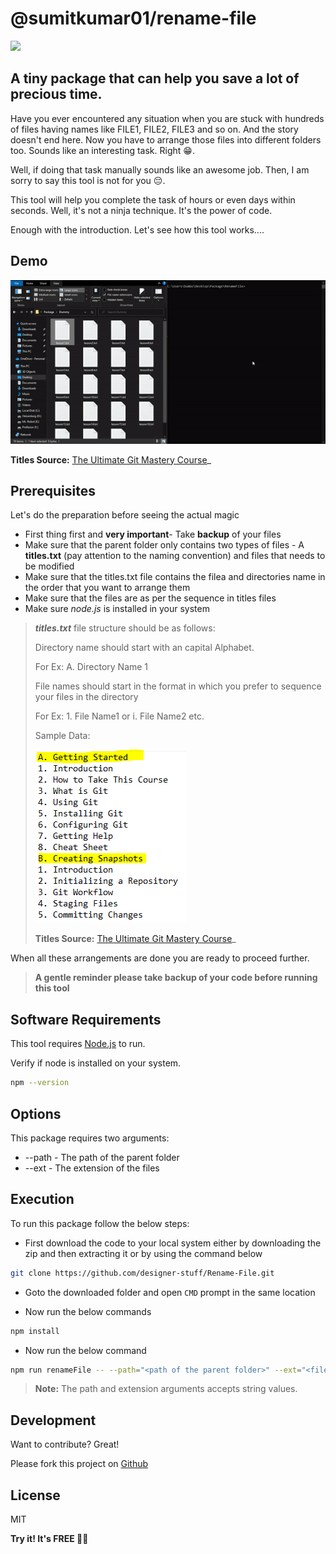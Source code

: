 # @sumitkumar01/rename-file

![](https://img.shields.io/badge/RenameFile-v1.0.0-blue)

## A tiny package that can help you save a lot of precious time.

Have you ever encountered any situation when you are stuck with hundreds of files having names like FILE1, FILE2, FILE3 and so on. And the story doesn't end here. Now you have to arrange those files into different folders too. Sounds like an interesting task. Right 😁.

Well, if doing that task manually sounds like an awesome job. Then, I am sorry to say this tool is not for you 😔.

This tool will help you complete the task of hours or even days within seconds. Well, it's not a ninja technique. It's the power of code.

Enough with the introduction. Let's see how this tool works....

## Demo

![Demo!](/assets/Demo.gif)

**Titles Source:** [The Ultimate Git Mastery Course](https://codewithmosh.com/p/the-ultimate-git-course)\_

## Prerequisites

Let's do the preparation before seeing the actual magic

- First thing first and **very important**- Take **backup** of your files
- Make sure that the parent folder only contains two types of files - A **titles.txt** (pay attention to the naming convention) and files that needs to be modified
- Make sure that the titles.txt file contains the filea and directories name in the order that you want to arrange them
- Make sure that the files are as per the sequence in titles files
- Make sure _node.js_ is installed in your system

> **_titles.txt_** file structure should be as follows:
>
> Directory name should start with an capital Alphabet.
>
> For Ex: A. Directory Name 1 <br>
>
> File names should start in the format in which you prefer to sequence your files in the directory
>
> For Ex: 1. File Name1 or i. File Name2 etc.
>
> Sample Data:
>
> ![Demo!](/assets/data.png)
>
> **Titles Source:** [The Ultimate Git Mastery Course](https://codewithmosh.com/p/the-ultimate-git-course)\_

When all these arrangements are done you are ready to proceed further.

> **A gentle reminder please take backup of your code before running this tool**

## Software Requirements

This tool requires [Node.js](https://nodejs.org/) to run.

Verify if node is installed on your system.

```sh
npm --version
```

## Options

This package requires two arguments:

- --path - The path of the parent folder
- --ext - The extension of the files

## Execution

To run this package follow the below steps:

- First download the code to your local system either by downloading the zip and then extracting it or by using the command below

```sh
git clone https://github.com/designer-stuff/Rename-File.git
```

- Goto the downloaded folder and open `CMD` prompt in the same location

- Now run the below commands

```sh
npm install
```

- Now run the below command

```sh
npm run renameFile -- --path="<path of the parent folder>" --ext="<file extension>"
```

> **Note:** The path and extension arguments accepts string values.

## Development

Want to contribute? Great!

Please fork this project on [Github](https://github.com/designer-stuff/Rename-File)

## License

MIT

**Try it! It's FREE 👨‍💻**
